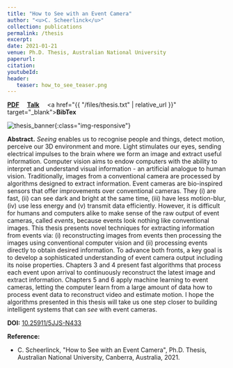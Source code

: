```yaml
---
title: "How to See with an Event Camera"
author: "<u>C. Scheerlinck</u>"
collection: publications
permalink: /thesis
excerpt: 
date: 2021-01-21
venue: Ph.D. Thesis, Australian National University
paperurl:
citation: 
youtubeId:
header:
   teaser: how_to_see_teaser.png
---
```


<a href="https://openresearch-repository.anu.edu.au/bitstream/1885/216784/1/Scheerlinck_Thesis_2021.pdf" target="_blank"><b>PDF</b></a>&emsp;
<a href="https://youtu.be/R-aVIaHB2lk" target="_blank"><b>Talk</b></a>&emsp;
<a href="{{ "/files/thesis.txt" | relative_url }}" target="_blank"><b>BibTex</b></a>

![thesis_banner](/images/banners/thesis.png){:class="img-responsive"}

<b>Abstract.</b> 
*Seeing* enables us to recognise people and things, detect motion, perceive our 3D environment and more. Light stimulates our eyes, sending electrical impulses to the brain where we form an image and extract useful information. Computer vision aims to endow computers with the ability to interpret and understand visual information - an artificial analogue to human vision. Traditionally, images from a conventional camera are processed by algorithms designed to extract information. Event cameras are bio-inspired sensors that offer improvements over conventional cameras. They (i) are fast, (ii) can see dark and bright at the same time, (iii) have less motion-blur, (iv) use less energy and (v) transmit data efficiently. However, it is difficult for humans and computers alike to make sense of the raw output of event cameras, called *events*, because events look nothing like conventional images. This thesis presents novel techniques for extracting information from events via: (i) reconstructing images from events then processing the images using conventional computer vision and (ii) processing events directly to obtain desired information. To advance both fronts, a key goal is to develop a sophisticated understanding of event camera output including its noise properties. Chapters 3 and 4 present fast algorithms that process each event upon arrival to continuously reconstruct the latest image and extract information. Chapters 5 and 6 apply machine learning to event cameras, letting the computer learn from a large amount of data how to process event data to reconstruct video and estimate motion. I hope the algorithms presented in this thesis will take us one step closer to building intelligent systems that can *see* with event cameras. 

**DOI:** <a href="https://doi.org/10.25911/5JJS-N433" target="_blank">10.25911/5JJS-N433</a>

<b>Reference:</b>
* C. Scheerlinck, "How to See with an Event Camera", Ph.D. Thesis, Australian National University, Canberra, Australia, 2021.
